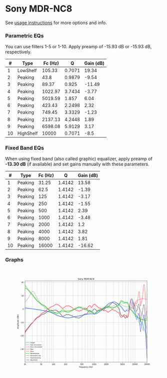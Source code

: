 # Sony MDR-NC8
See [usage instructions](https://github.com/jaakkopasanen/AutoEq#usage) for more options and info.

### Parametric EQs
You can use filters 1-5 or 1-10. Apply preamp of -15.93 dB or -15.93 dB, respectively.

|   # | Type      |   Fc (Hz) |      Q |   Gain (dB) |
|-----|-----------|-----------|--------|-------------|
|   1 | LowShelf  |    105.33 | 0.7071 |       19.34 |
|   2 | Peaking   |     43.8  | 0.9879 |       -9.54 |
|   3 | Peaking   |     89.37 | 0.925  |      -11.49 |
|   4 | Peaking   |   1022.97 | 3.7434 |       -3.77 |
|   5 | Peaking   |   5019.59 | 1.857  |        6.04 |
|   6 | Peaking   |    423.43 | 2.2498 |        2.32 |
|   7 | Peaking   |    749.45 | 3.3329 |       -1.23 |
|   8 | Peaking   |   2137.13 | 4.2448 |        1.89 |
|   9 | Peaking   |   6598.08 | 5.9129 |        3.17 |
|  10 | HighShelf |  10000    | 0.7071 |       -8.5  |

### Fixed Band EQs
When using fixed band (also called graphic) equalizer, apply preamp of **-13.30 dB** (if available) and set gains manually with these parameters.

|   # | Type    |   Fc (Hz) |      Q |   Gain (dB) |
|-----|---------|-----------|--------|-------------|
|   1 | Peaking |     31.25 | 1.4142 |       13.58 |
|   2 | Peaking |     62.5  | 1.4142 |       -1.39 |
|   3 | Peaking |    125    | 1.4142 |       -3.17 |
|   4 | Peaking |    250    | 1.4142 |       -1.55 |
|   5 | Peaking |    500    | 1.4142 |        2.39 |
|   6 | Peaking |   1000    | 1.4142 |       -3.48 |
|   7 | Peaking |   2000    | 1.4142 |        1.2  |
|   8 | Peaking |   4000    | 1.4142 |        3.82 |
|   9 | Peaking |   8000    | 1.4142 |        1.81 |
|  10 | Peaking |  16000    | 1.4142 |      -16.62 |

### Graphs
![](./Sony%20MDR-NC8.png)
